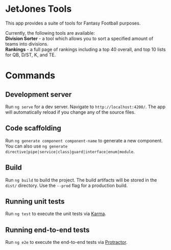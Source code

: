 # JetJones Tools

This app provides a suite of tools for Fantasy Football purposes.

Currently, the following tools are available:<br/>
**Division Sorter** - a tool which allows you to sort a specified amount of teams into divisions.<br/>
**Rankings** - a full page of rankings including a top 40 overall, and top 10 lists for QB, D/ST, K, and TE.

# Commands

## Development server

Run `ng serve` for a dev server. Navigate to `http://localhost:4200/`. The app will automatically reload if you change any of the source files.

## Code scaffolding

Run `ng generate component component-name` to generate a new component. You can also use `ng generate directive|pipe|service|class|guard|interface|enum|module`.

## Build

Run `ng build` to build the project. The build artifacts will be stored in the `dist/` directory. Use the `--prod` flag for a production build.

## Running unit tests

Run `ng test` to execute the unit tests via [Karma](https://karma-runner.github.io).

## Running end-to-end tests

Run `ng e2e` to execute the end-to-end tests via [Protractor](http://www.protractortest.org/).
